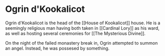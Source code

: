 # Ogrin d'Kookalicot

Ogrin d'Kookalicot is the head of the [[House of Kookalicot]] house. He is a seemingly religious man having both taken in [[Cardinal Lory]] as his ward, as well as hosting several ceremonies for [[The Mysterious Divine]].

On the night of the failed monastery break in, Ogrin attempted to summon an angel. Instead, he was possesed by something.